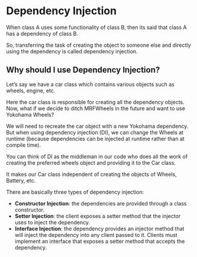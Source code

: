 # Dependency Injection

When class A uses some functionality of class B, then its said that 
class A has a dependency of class B.

So, transferring the task of creating the object to someone else and directly 
using the dependency is called dependency injection.

## Why should I use Dependency Injection?
Let’s say we have a car class which contains various objects such as 
wheels, engine, etc.

Here the car class is responsible for creating all the dependency objects. 
Now, what if we decide to ditch MRFWheels in the future and want to use 
Yokohama Wheels?

We will need to recreate the car object with a new Yokohama dependency. 
But when using dependency injection (DI), we can change the Wheels at 
runtime (because dependencies can be injected at runtime rather than at 
compile time).

You can think of DI as the middleman in our code who does all the work 
of creating the preferred wheels object and providing it to the Car class.

It makes our Car class independent of creating the objects of Wheels, 
Battery, etc.

There are basically three types of dependency injection:

* **Constructor Injection**: the dependencies are provided through a class constructor.
* **Setter Injection**: the client exposes a setter method that the injector 
uses to inject the dependency.
* **Interface Injection**: the dependency provides an injector method that will 
inject the dependency into any client passed to it. Clients must implement 
an interface that exposes a setter method that accepts the dependency.